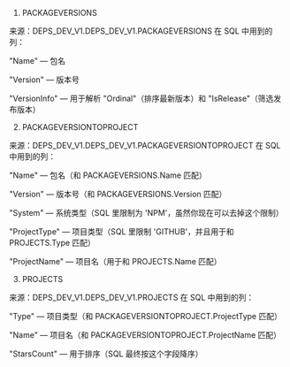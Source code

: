 1. PACKAGEVERSIONS

来源：DEPS_DEV_V1.DEPS_DEV_V1.PACKAGEVERSIONS
在 SQL 中用到的列：

"Name" — 包名

"Version" — 版本号

"VersionInfo" — 用于解析 "Ordinal"（排序最新版本）和 "IsRelease"（筛选发布版本）

2. PACKAGEVERSIONTOPROJECT

来源：DEPS_DEV_V1.DEPS_DEV_V1.PACKAGEVERSIONTOPROJECT
在 SQL 中用到的列：

"Name" — 包名（和 PACKAGEVERSIONS.Name 匹配）

"Version" — 版本号（和 PACKAGEVERSIONS.Version 匹配）

"System" — 系统类型（SQL 里限制为 'NPM'，虽然你现在可以去掉这个限制）

"ProjectType" — 项目类型（SQL 里限制 'GITHUB'，并且用于和 PROJECTS.Type 匹配）

"ProjectName" — 项目名（用于和 PROJECTS.Name 匹配）

3. PROJECTS

来源：DEPS_DEV_V1.DEPS_DEV_V1.PROJECTS
在 SQL 中用到的列：

"Type" — 项目类型（和 PACKAGEVERSIONTOPROJECT.ProjectType 匹配）

"Name" — 项目名（和 PACKAGEVERSIONTOPROJECT.ProjectName 匹配）

"StarsCount" — 用于排序（SQL 最终按这个字段降序）